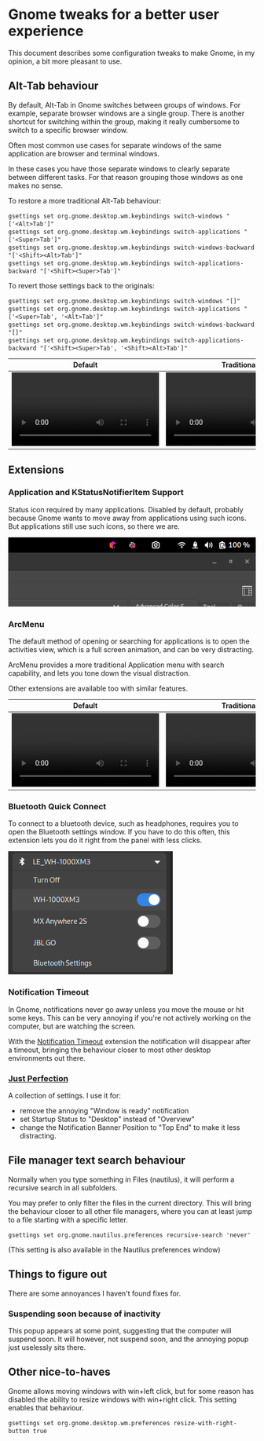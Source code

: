 # Gnome tweaks for a better user experience

This document describes some configuration tweaks to make Gnome, in my opinion,
a bit more pleasant to use.

## Alt-Tab behaviour

By default, Alt-Tab in Gnome switches between groups of windows. For example,
separate browser windows are a single group. There is another shortcut for
switching within the group, making it really cumbersome to switch to a specific
browser window.

Often most common use cases for separate windows of the same application are
browser and terminal windows.

In these cases you have those separate windows to clearly separate between
different tasks. For that reason grouping those windows as one makes no sense.

To restore a more traditional Alt-Tab behaviour:

```
gsettings set org.gnome.desktop.wm.keybindings switch-windows "['<Alt>Tab']"
gsettings set org.gnome.desktop.wm.keybindings switch-applications "['<Super>Tab']"
gsettings set org.gnome.desktop.wm.keybindings switch-windows-backward "['<Shift><Alt>Tab']"
gsettings set org.gnome.desktop.wm.keybindings switch-applications-backward "['<Shift><Super>Tab']"
```

To revert those settings back to the originals:
```
gsettings set org.gnome.desktop.wm.keybindings switch-windows "[]"
gsettings set org.gnome.desktop.wm.keybindings switch-applications "['<Super>Tab', '<Alt>Tab']"
gsettings set org.gnome.desktop.wm.keybindings switch-windows-backward "[]"
gsettings set org.gnome.desktop.wm.keybindings switch-applications-backward "['<Shift><Super>Tab', '<Shift><Alt>Tab']"
```

Default                    |  Traditional
:-------------------------:|:-------------------------:
![](./videos/alttab-default.mp4)  | ![](./videos/alttab-traditional.mp4)

## Extensions

### Application and KStatusNotifierItem Support

Status icon required by many applications. Disabled by default, probably
because Gnome wants to move away from applications using such icons. But
applications still use such icons, so there we are.

![notification icons](./images/notification-icons.png)

### ArcMenu

The default method of opening or searching for applications is to open the
activities view, which is a full screen animation, and can be very
distracting.

ArcMenu provides a more traditional Application menu with search capability,
and lets you tone down the visual distraction.

Other extensions are available too with similar features.

Default                    |  Traditional
:-------------------------:|:-------------------------:
![](./videos/appstart-default.mp4)  | ![](./videos/appstart-with-arcmenu.mp4)

### Bluetooth Quick Connect

To connect to a bluetooth device, such as headphones, requires you to open the
Bluetooth settings window. If you have to do this often, this extension lets
you do it right from the panel with less clicks.

![bluetooth](./images/bluetooth.png)

### Notification Timeout

In Gnome, notifications never go away unless you move the mouse or hit some
keys. This can be very annoying if you're not actively working on the
computer, but are watching the screen.

With the [Notification Timeout](https://extensions.gnome.org/extension/3795/notification-timeout/) extension the notification will disappear after
a timeout, bringing the behaviour closer to most other desktop
environments out there.

### [Just Perfection](https://extensions.gnome.org/extension/3843/just-perfection/)

A collection of settings. I use it for:
* remove the annoying "Window is ready" notification
* set Startup Status to "Desktop" instead of "Overview"
* change the Notification Banner Position to "Top End" to make it less distracting.

## File manager text search behaviour

Normally when you type something in Files (nautilus), it will perform a
recursive search in all subfolders.

You may prefer to only filter the files in the current directory. This will
bring the behaviour closer to all other file managers, where you can at least
jump to a file starting with a specific letter.

```
gsettings set org.gnome.nautilus.preferences recursive-search 'never'
```

(This setting is also available in the Nautilus preferences window)

## Things to figure out

There are some annoyances I haven't found fixes for.

### Suspending soon because of inactivity

This popup appears at some point, suggesting that the computer will suspend
soon. It will however, not suspend soon, and the annoying popup just uselessly
sits there.

## Other nice-to-haves

Gnome allows moving windows with win+left click, but for some reason has
disabled the ability to resize windows with win+right click. This setting
enables that behaviour.

```
gsettings set org.gnome.desktop.wm.preferences resize-with-right-button true
```
